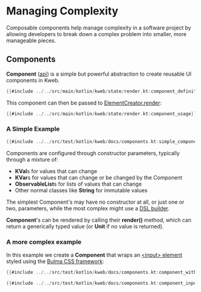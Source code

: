 # Managing Complexity 

Composable components help manage complexity in a software project by allowing developers to break down
a complex problem into smaller, more manageable pieces.

## Components

**Component** ([api](https://docs.kweb.io/api/kweb-core/kweb.state/-component/index.html?query=interface%20Component%3CR%3E)) 
is a simple but powerful abstraction to create reusable UI components in Kweb.

```kotlin
{{#include ../../src/main/kotlin/kweb/state/render.kt:component_definition}}
```

This component can then be passed to [ElementCreator.render](https://docs.kweb.io/api/kweb-core/kweb.state/render.html):

```kotlin
{{#include ../../src/main/kotlin/kweb/state/render.kt:component_usage}}
```

### A Simple Example

```kotlin
{{#include ../../src/test/kotlin/kweb/docs/components.kt:simple_component}}
```

Components are configured through constructor parameters, typically through
a mixture of:

* **KVal**s for values that can change
* **KVar**s for values that can change or be changed by the Component
* **ObservableList**s for lists of values that can change
* Other normal classes like **String** for immutable values

The simplest Component's may have no constructor at all, or just one or two, 
parameters, while the most complex might use a [DSL builder](https://in-kotlin.com/design-patterns/builder-pattern/dsl/).

**Component**'s can be rendered by calling their **render()** method, which can return
a generically typed value (or **Unit** if no value is returned).

### A more complex example

In this example we create a **Component** that wraps an [\<input\> element](https://bulma.io/documentation/form/input/)
styled using the [Bulma CSS framework](https://bulma.io/):

```kotlin
{{#include ../../src/test/kotlin/kweb/docs/components.kt:component_with_state}}
```

```kotlin
{{#include ../../src/test/kotlin/kweb/docs/components.kt:component_input_example}}
```